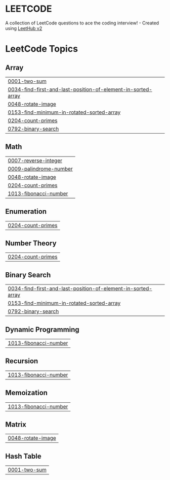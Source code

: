 # LEETCODE
A collection of LeetCode questions to ace the coding interview! - Created using [LeetHub v2](https://github.com/arunbhardwaj/LeetHub-2.0)

<!---LeetCode Topics Start-->
# LeetCode Topics
## Array
|  |
| ------- |
| [0001-two-sum](https://github.com/JANVICHATURVEDI/LEETCODE/tree/master/0001-two-sum) |
| [0034-find-first-and-last-position-of-element-in-sorted-array](https://github.com/JANVICHATURVEDI/LEETCODE/tree/master/0034-find-first-and-last-position-of-element-in-sorted-array) |
| [0048-rotate-image](https://github.com/JANVICHATURVEDI/LEETCODE/tree/master/0048-rotate-image) |
| [0153-find-minimum-in-rotated-sorted-array](https://github.com/JANVICHATURVEDI/LEETCODE/tree/master/0153-find-minimum-in-rotated-sorted-array) |
| [0204-count-primes](https://github.com/JANVICHATURVEDI/LEETCODE/tree/master/0204-count-primes) |
| [0792-binary-search](https://github.com/JANVICHATURVEDI/LEETCODE/tree/master/0792-binary-search) |
## Math
|  |
| ------- |
| [0007-reverse-integer](https://github.com/JANVICHATURVEDI/LEETCODE/tree/master/0007-reverse-integer) |
| [0009-palindrome-number](https://github.com/JANVICHATURVEDI/LEETCODE/tree/master/0009-palindrome-number) |
| [0048-rotate-image](https://github.com/JANVICHATURVEDI/LEETCODE/tree/master/0048-rotate-image) |
| [0204-count-primes](https://github.com/JANVICHATURVEDI/LEETCODE/tree/master/0204-count-primes) |
| [1013-fibonacci-number](https://github.com/JANVICHATURVEDI/LEETCODE/tree/master/1013-fibonacci-number) |
## Enumeration
|  |
| ------- |
| [0204-count-primes](https://github.com/JANVICHATURVEDI/LEETCODE/tree/master/0204-count-primes) |
## Number Theory
|  |
| ------- |
| [0204-count-primes](https://github.com/JANVICHATURVEDI/LEETCODE/tree/master/0204-count-primes) |
## Binary Search
|  |
| ------- |
| [0034-find-first-and-last-position-of-element-in-sorted-array](https://github.com/JANVICHATURVEDI/LEETCODE/tree/master/0034-find-first-and-last-position-of-element-in-sorted-array) |
| [0153-find-minimum-in-rotated-sorted-array](https://github.com/JANVICHATURVEDI/LEETCODE/tree/master/0153-find-minimum-in-rotated-sorted-array) |
| [0792-binary-search](https://github.com/JANVICHATURVEDI/LEETCODE/tree/master/0792-binary-search) |
## Dynamic Programming
|  |
| ------- |
| [1013-fibonacci-number](https://github.com/JANVICHATURVEDI/LEETCODE/tree/master/1013-fibonacci-number) |
## Recursion
|  |
| ------- |
| [1013-fibonacci-number](https://github.com/JANVICHATURVEDI/LEETCODE/tree/master/1013-fibonacci-number) |
## Memoization
|  |
| ------- |
| [1013-fibonacci-number](https://github.com/JANVICHATURVEDI/LEETCODE/tree/master/1013-fibonacci-number) |
## Matrix
|  |
| ------- |
| [0048-rotate-image](https://github.com/JANVICHATURVEDI/LEETCODE/tree/master/0048-rotate-image) |
## Hash Table
|  |
| ------- |
| [0001-two-sum](https://github.com/JANVICHATURVEDI/LEETCODE/tree/master/0001-two-sum) |
<!---LeetCode Topics End-->